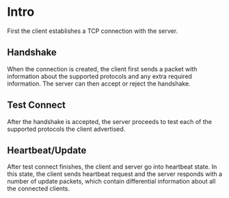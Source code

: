 # Intro

First the client establishes a TCP connection with the server.

## Handshake

When the connection is created, the client first sends a packet with information about the supported protocols and any extra required information. The server can then accept or reject the handshake.

## Test Connect

After the handshake is accepted, the server proceeds to test each of the supported protocols the client advertised.

## Heartbeat/Update

After test connect finishes, the client and server go into heartbeat state. In this state, the client sends heartbeat request and the server responds with a number of update packets, which contain differential information about all the connected clients.
